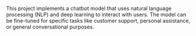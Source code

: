 This project implements a chatbot model that uses natural language processing (NLP) and deep learning to interact with users. The model can be fine-tuned for specific tasks like customer support, personal assistance, or general conversational purposes.
